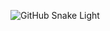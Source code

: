 
![GitHub Snake Light](https://github.com/tsuyoshi-otake-system-exe-jp/tsuyoshi-otake-system-exe-jp/blob/output/github-contribution-grid-snake.svg)